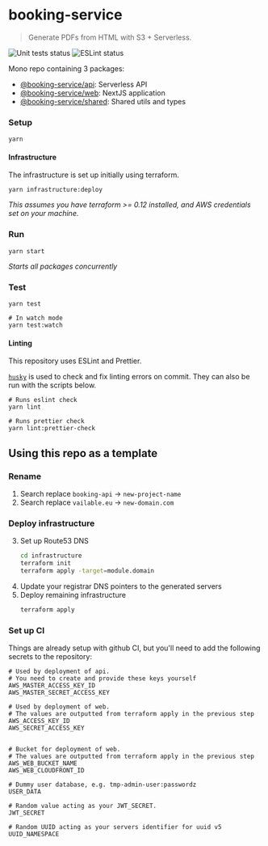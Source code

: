 # booking-service

> Generate PDFs from HTML with S3 + Serverless.

![Unit tests status](https://github.com/tomfa/booking-service-api/actions/workflows/tests.yml/badge.svg)
![ESLint status](https://github.com/tomfa/booking-service-api/actions/workflows/lint.yml/badge.svg)

Mono repo containing 3 packages:

- [@booking-service/api](https://github.com/tomfa/booking-service-api/tree/master/api): Serverless API
- [@booking-service/web](https://github.com/tomfa/booking-service-api/tree/master/web): NextJS application
- [@booking-service/shared](https://github.com/tomfa/booking-service-api/tree/master/shared): Shared utils and types

### Setup

```
yarn
```

#### Infrastructure

The infrastructure is set up initially using terraform.

```
yarn infrastructure:deploy
```

_This assumes you have terraform >= 0.12 installed, and AWS credentials set on your machine._

### Run

```
yarn start
```

_Starts all packages concurrently_

### Test

```
yarn test

# In watch mode
yarn test:watch
```

#### Linting

This repository uses ESLint and Prettier.

[`husky`](https://typicode.github.io/husky/#/) is used to check and fix linting errors on commit. They can also be run with the scripts below.

```
# Runs eslint check
yarn lint

# Runs prettier check
yarn lint:prettier-check
```

## Using this repo as a template

### Rename

1. Search replace `booking-api` -> `new-project-name`
2. Search replace `vailable.eu` -> `new-domain.com`

### Deploy infrastructure

3. Set up Route53 DNS
   ```sh
   cd infrastructure
   terraform init
   terraform apply -target=module.domain
   ```
4. Update your registrar DNS pointers to the generated servers
5. Deploy remaining infrastructure
   ```sh
   terraform apply
   ```

### Set up CI

Things are already setup with github CI, but you'll need to add the following secrets to the repository:

```
# Used by deployment of api.
# You need to create and provide these keys yourself
AWS_MASTER_ACCESS_KEY_ID
AWS_MASTER_SECRET_ACCESS_KEY

# Used by deployment of web.
# The values are outputted from terraform apply in the previous step
AWS_ACCESS_KEY_ID
AWS_SECRET_ACCESS_KEY


# Bucket for deployment of web.
# The values are outputted from terraform apply in the previous step
AWS_WEB_BUCKET_NAME
AWS_WEB_CLOUDFRONT_ID

# Dummy user database, e.g. tmp-admin-user:passwordz
USER_DATA

# Random value acting as your JWT_SECRET.
JWT_SECRET

# Random UUID acting as your servers identifier for uuid v5
UUID_NAMESPACE
```
